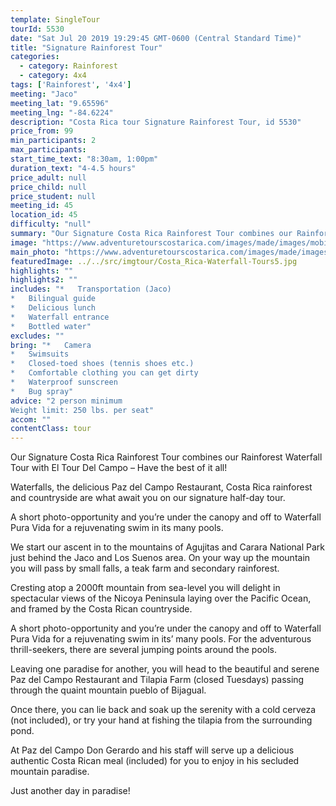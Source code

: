 ```yaml
---
template: SingleTour
tourId: 5530
date: "Sat Jul 20 2019 19:29:45 GMT-0600 (Central Standard Time)"
title: "Signature Rainforest Tour"
categories:
  - category: Rainforest
  - category: 4x4
tags: ['Rainforest', '4x4']
meeting: "Jaco"
meeting_lat: "9.65596"
meeting_lng: "-84.6224"
description: "Costa Rica tour Signature Rainforest Tour, id 5530"
price_from: 99
min_participants: 2
max_participants:
start_time_text: "8:30am, 1:00pm"
duration_text: "4-4.5 hours"
price_adult: null
price_child: null
price_student: null
meeting_id: 45
location_id: 45
difficulty: "null"
summary: "Our Signature Costa Rica Rainforest Tour combines our Rainforest Waterfall Tour with El Tour Del Campo – Have the best of it all!"
image: "https://www.adventuretourscostarica.com/images/made/images/mobile/Costa_Rica-Waterfall-Tours8_269_250_c1.jpg"
main_photo: "https://www.adventuretourscostarica.com/images/made/images/mobile/Costa_Rica-Waterfall-Tours8_269_250_c1.jpg"
featuredImage: ../../src/imgtour/Costa_Rica-Waterfall-Tours5.jpg
highlights: ""
highlights2: ""
includes: "*   Transportation (Jaco)
*   Bilingual guide
*   Delicious lunch
*   Waterfall entrance
*   Bottled water"
excludes: ""
bring: "*   Camera
*   Swimsuits
*   Closed-toed shoes (tennis shoes etc.)
*   Comfortable clothing you can get dirty
*   Waterproof sunscreen
*   Bug spray"
advice: "2 person minimum
Weight limit: 250 lbs. per seat"
accom: ""
contentClass: tour
---
```

Our Signature Costa Rica Rainforest Tour combines our Rainforest Waterfall Tour with El Tour Del Campo – Have the best of it all!

Waterfalls, the delicious Paz del Campo Restaurant, Costa Rica rainforest and countryside are what await you on our signature half-day tour.

A short photo-opportunity and you’re under the canopy and off to Waterfall Pura Vida for a rejuvenating swim in its many pools.

We start our ascent in to the mountains of Agujitas and Carara National Park just behind the Jaco and Los Suenos area. On your way up the mountain you will pass by small falls, a teak farm and secondary rainforest.

Cresting atop a 2000ft mountain from sea-level you will delight in spectacular views of the Nicoya Peninsula laying over the Pacific Ocean, and framed by the Costa Rican countryside.

A short photo-opportunity and you’re under the canopy and off to Waterfall Pura Vida for a rejuvenating swim in its’ many pools. For the adventurous thrill-seekers, there are several jumping points around the pools.

Leaving one paradise for another, you will head to the beautiful and serene Paz del Campo Restaurant and Tilapia Farm (closed Tuesdays) passing through the quaint mountain pueblo of Bijagual.

Once there, you can lie back and soak up the serenity with a cold cerveza (not included), or try your hand at fishing the tilapia from the surrounding pond.

At Paz del Campo Don Gerardo and his staff will serve up a delicious authentic Costa Rican meal (included) for you to enjoy in his secluded mountain paradise.

Just another day in paradise!